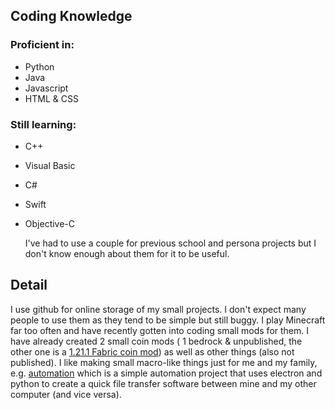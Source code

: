 ## Coding Knowledge

### Proficient in:

- Python
- Java
- Javascript
- HTML & CSS

### Still learning:

- C++
- Visual Basic
- C#
- Swift
- Objective-C

  I've had to use a couple for previous school and persona projects but I don't know enough about them for it to be useful.

## Detail

I use github for online storage of my small projects. I don't expect many people to use them as they tend to be simple but still buggy.
I play Minecraft far too often and have recently gotten into coding small mods for them. I have already created 2 small coin mods ( 1 bedrock & unpublished, the other one is a [1.21.1 Fabric coin mod](https://github.com/Felix-Galle/coin-mod-1.21.1)) as well as other things (also not published).
I like making small macro-like things just for me and my family, e.g. [automation](https://github.com/Felix-Galle/automation) which is a simple automation project that uses electron and python to create a quick file transfer software between mine and my other computer (and vice versa).
